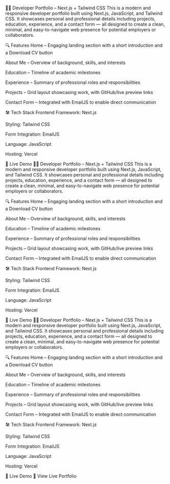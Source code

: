 🧑‍💻 Developer Portfolio – Next.js + Tailwind CSS
This is a modern and responsive developer portfolio built using Next.js, JavaScript, and Tailwind CSS. It showcases personal and professional details including projects, education, experience, and a contact form — all designed to create a clean, minimal, and easy-to-navigate web presence for potential employers or collaborators.

🔍 Features
Home – Engaging landing section with a short introduction and a Download CV button

About Me – Overview of background, skills, and interests

Education – Timeline of academic milestones

Experience – Summary of professional roles and responsibilities

Projects – Grid layout showcasing work, with GitHub/live preview links

Contact Form – Integrated with EmailJS to enable direct communication

🛠️ Tech Stack
Frontend Framework: Next.js

Styling: Tailwind CSS

Form Integration: EmailJS

Language: JavaScript

Hosting: Vercel

🚀 Live Demo
🧑‍💻 Developer Portfolio – Next.js + Tailwind CSS
This is a modern and responsive developer portfolio built using Next.js, JavaScript, and Tailwind CSS. It showcases personal and professional details including projects, education, experience, and a contact form — all designed to create a clean, minimal, and easy-to-navigate web presence for potential employers or collaborators.

🔍 Features
Home – Engaging landing section with a short introduction and a Download CV button

About Me – Overview of background, skills, and interests

Education – Timeline of academic milestones

Experience – Summary of professional roles and responsibilities

Projects – Grid layout showcasing work, with GitHub/live preview links

Contact Form – Integrated with EmailJS to enable direct communication

🛠️ Tech Stack
Frontend Framework: Next.js

Styling: Tailwind CSS

Form Integration: EmailJS

Language: JavaScript

Hosting: Vercel

🚀 Live Demo
🧑‍💻 Developer Portfolio – Next.js + Tailwind CSS
This is a modern and responsive developer portfolio built using Next.js, JavaScript, and Tailwind CSS. It showcases personal and professional details including projects, education, experience, and a contact form — all designed to create a clean, minimal, and easy-to-navigate web presence for potential employers or collaborators.

🔍 Features
Home – Engaging landing section with a short introduction and a Download CV button

About Me – Overview of background, skills, and interests

Education – Timeline of academic milestones

Experience – Summary of professional roles and responsibilities

Projects – Grid layout showcasing work, with GitHub/live preview links

Contact Form – Integrated with EmailJS to enable direct communication

🛠️ Tech Stack
Frontend Framework: Next.js

Styling: Tailwind CSS

Form Integration: EmailJS

Language: JavaScript

Hosting: Vercel

🚀 Live Demo
🔗 View Live Portfolio
